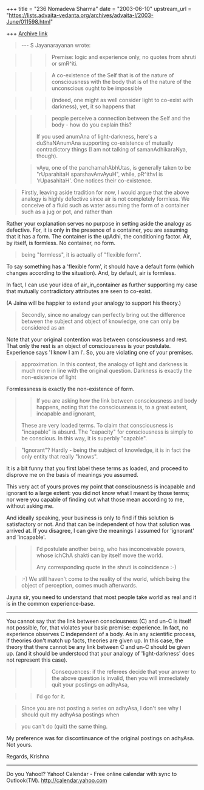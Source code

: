 +++
title = "236 Nomadeva Sharma"
date = "2003-06-10"
upstream_url = "https://lists.advaita-vedanta.org/archives/advaita-l/2003-June/011598.html"

+++
[Archive link](https://lists.advaita-vedanta.org/archives/advaita-l/2003-June/011598.html)

> --- S Jayanarayanan <sjayana at yahoo.com> wrote:

> > > Premise: logic and experience only, no quotes 
> > > from shruti or smR^iti.

> > > A co-existence of the Self that is of the nature
> > > of consciousness with the body that is of the 
> > > nature of the unconscious ought to be impossible

> > > (indeed, one might as well consider light to 
> > > co-exist with darkness), yet, it so happens that

> > > people perceive a connection between the Self 
> > > and the body - how do you explain this?
> > 
> > If you used anumAna of light-darkness, here's a
> > duShaNAnumAna supporting co-existence of mutually
> > contradictory things (I am not talking of
> > samanAdhikaraNya, though).
> 
> > vAyu, one of the panchamahAbhUtas, is generally
> > taken to be "rUparahitaH sparshavAnvAyuH", 
> > while, pR^ithvI is 'rUpasahitaH'. One notices 
> > their co-existence.

> Firstly, leaving aside tradition for now, I would
> argue that the above analogy is highly defective 
> since air is not completely formless. We conceive 
> of a fluid such as water assuming the form of a 
> container such as a jug or pot, and rather than 

Rather your explanation serves no purpose in setting
aside the analogy as defective. For, it is only in the
presence of a container, you are assuming that it has
a form. The container is the upAdhi, the conditioning
factor. Air, by itself, is formless. No container, no
form. 

> being "formless", it is actually of "flexible 
> form".  

To say something has a 'flexible form', it should have
a default form (which changes according to the
situation). And, by default, air is formless.

In fact, I can use your idea of air_in_container as
further supporting my case that mutually contradictory
attributes are seen to co-exist.

(A Jaina will be happier to extend your analogy to
support his theory.)

> Secondly, since no analogy can perfectly bring out 
> the difference between the subject and object of
> knowledge, one can only be considered as an

Note that your original contention was between
consciousness and rest. That only the rest is an
object of consciousness is your postulate. Experience
says 'I know I am I'. So, you are violating one of
your premises.

> approximation. In this context, the analogy of light
> and darkness is much more in line with the original
> question. Darkness is exactly the non-existence of
> light 

Formlessness is exactly the non-existence of form.

> > If you are asking how the link between 
> > consciousness and body happens, noting that the 
> > consciousness is, to a great extent, incapable and
> > ignorant,
> 
> These are very loaded terms. To claim that
> consciousness is "incapable" is absurd. 
> The "capacity" for consciousness is simply to be 
> conscious. In this way, it is superbly "capable".

> "Ignorant"? Hardly - being the subject of knowledge,
> it is in fact the only entity that really "knows".

It is a bit funny that you first label these terms as
loaded, and proceed to disprove me on the basis of
meanings you assumed.

This very act of yours proves my point that
consciousness is incapable and ignorant to a large
extent: you did not know what I meant by those terms;
nor were you capable of finding out what those mean
according to me, without asking me.

And ideally speaking, your business is only to find if
this solution is satisfactory or not. And that can be
independent of how that solution was arrived at. If
you disagree, I can give the meanings I assumed for
'ignorant' and 'incapable'.

> > I'd postulate another being, who has 
> > inconceivable powers, whose
> > ichChA shakti can by itself move the world.
> > 
> > Any corresponding quote in the shruti is 
> > coincidence  :-)

> :-) We still haven't come to the reality of the 
> world, which being the object of perception, comes 
> much afterwards. 

Jayna sir, you need to understand that most people
take world as real and it is in the common
experience-base. 

---

You cannot say that the link between consciousness (C)
and un-C is itself not possible, for, that violates
your basic premise: experience. In fact, no experience
observes C independent of a body. As in any scientific
process, if theories don't match up facts, theories
are given up. In this case, the theory that there
cannot be any link between C and un-C should be given
up. (and it should be understood that your analogy of
'light-darkness' does not represent this case). 

> > > Consequences: if the referees decide that your
> > > answer to the above question is invalid, then 
> > > you will immediately quit your postings on 
> > > adhyAsa, 

> > I'd go for it.

> Since you are not posting a series on adhyAsa, I 
> don't see why I should quit my adhyAsa postings when

> you can't do (quit) the same thing. 

My preference was for discontinuance of the original
postings on adhyAsa. Not yours.

Regards,
Krishna



__________________________________
Do you Yahoo!?
Yahoo! Calendar - Free online calendar with sync to Outlook(TM).
http://calendar.yahoo.com

